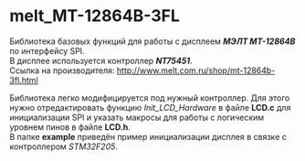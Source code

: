 # melt_MT-12864B-3FL
Библиотека базовых функций для работы с дисплеем ___МЭЛТ MT-12864B___ по интерфейсу SPI.  
В дисплее используется контроллер ___NT75451___.  
Ссылка на производителя: http://www.melt.com.ru/shop/mt-12864b-3fl.html    

Библиотека легко модифицируется под нужный контроллер. Для этого нужно отредактировать функцию _Init_LCD_Hardware_ в файле __LCD.c__ для инициализации SPI и указать макросы для работы с логическим уровнем пинов в файле __LCD.h__.  
В папке __example__ приведён пример инициализации дисплея в связке с контроллером _STM32F205_.    
